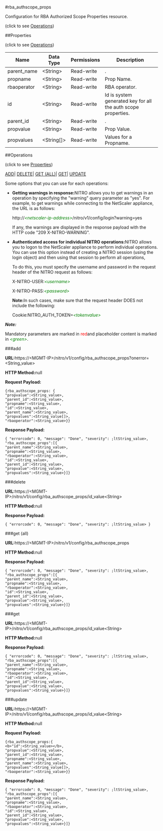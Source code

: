 #rba_authscope_props



Configuration for RBA Authorized Scope Properties resource.

<span>(click to see [Operations](#operations))</span>



##Properties 

<span>(click to see [Operations](#operations))</span>





<table><thead><tr><th>Name</th><th>Data Type</th><th>Permissions</th><th>Description</th></tr></thead><tbody><tr><td>parent_name</td><td>&lt;String></td><td>Read-write</td><td>.</td></tr><tr><td>propname</td><td>&lt;String></td><td>Read-write</td><td>Prop Name.</td></tr><tr><td>rbaoperator</td><td>&lt;String></td><td>Read-write</td><td>RBA operator.</td></tr><tr><td>id</td><td>&lt;String></td><td>Read-write</td><td>Id is system generated key for all the auth scope properties.</td></tr><tr><td>parent_id</td><td>&lt;String></td><td>Read-write</td><td>.</td></tr><tr><td>propvalue</td><td>&lt;String></td><td>Read-write</td><td>Prop Value.</td></tr><tr><td>propvalues</td><td>&lt;String[]></td><td>Read-write</td><td>Values for a Propname.</td></tr></tbody></table>

##Operations 

<span>(click to see [Properties](#properties))</span>





[ADD](#add)| [DELETE](#delete)| [GET (ALL)](#get-all)| [GET](#get)| [UPDATE](#update)





Some options that you can use for each operations:

<ul><li><p><b>Getting warnings in response:</b>NITRO allows you to get warnings in an operation by specifying the "warning" query parameter as "yes". For example, to get warnings while connecting to the NetScaler appliance, the URL is as follows:</p><p>http://<span style="color:green;font-style:italic;">&lt;netscaler-ip-address&gt;</span>/nitro/v1/config/login?warning=yes</p><p>If any, the warnings are displayed in the response payload with the HTTP code "209 X-NITRO-WARNING".</p></li><li><p><b>Authenticated access for individual NITRO operations:</b>NITRO allows you to logon to the NetScaler appliance to perform individual operations. You can use this option instead of creating a NITRO session (using the login object) and then using that session to perform all operations,</p><p>To do this, you must specify the username and password in the request header of the NITRO request as follows:</p><p>X-NITRO-USER:<span style="color:green;font-style:italic;">&lt;username&gt;</span></p><p>X-NITRO-PASS:<span style="color:green;font-style:italic;">&lt;password&gt;</span></p><p><b>Note:</b>In such cases, make sure that the request header DOES not include the following:</p><p>Cookie:NITRO_AUTH_TOKEN=<span style="color:green;font-style:italic;">&lt;tokenvalue&gt;</span></p></li></ul>







***Note:*** 

Mandatory parameters are marked in <span style="color:#FF0000;">red</span>and placeholder content is marked in <span style="color:green;font-style:italic">&lt;green&gt;</span>.



###add







<b>URL:</b>https://&lt;MGMT-IP&gt;/nitro/v1/config/rba_authscope_props?onerror=&lt;String_value&gt;

<b>HTTP Method:</b>null

<b>Request Payload: </b>
```
{rba_authscope_props: {
"propvalue":<String_value>,
"parent_id":<String_value>,
"propname":<String_value>,
"id":<String_value>,
"parent_name":<String_value>,
"propvalues":<String_value[]>,
"rbaoperator":<String_value>}}
```

<b>Response Payload: </b>
```
{ "errorcode": 0, "message": "Done", "severity": ;ltString_value>, "rba_authscope_props":[{
"parent_name":<String_value>,
"propname":<String_value>,
"rbaoperator":<String_value>,
"id":<String_value>,
"parent_id":<String_value>,
"propvalue":<String_value>,
"propvalues":<String_value>}]}
```







###delete







<b>URL:</b>https://&lt;MGMT-IP&gt;/nitro/v1/config/rba_authscope_props/id_value&lt;String&gt;

<b>HTTP Method:</b>null

<b>Response Payload: </b>
```
{ "errorcode": 0, "message": "Done", "severity": ;ltString_value> }
```







###get (all)







<b>URL:</b>https://&lt;MGMT-IP&gt;/nitro/v1/config/rba_authscope_props

<b>HTTP Method:</b>null

<b>Response Payload: </b>
```
{ "errorcode": 0, "message": "Done", "severity": ;ltString_value>, "rba_authscope_props":[{
"parent_name":<String_value>,
"propname":<String_value>,
"rbaoperator":<String_value>,
"id":<String_value>,
"parent_id":<String_value>,
"propvalue":<String_value>,
"propvalues":<String_value>}]}
```







###get







<b>URL:</b>https://&lt;MGMT-IP&gt;/nitro/v1/config/rba_authscope_props/id_value&lt;String&gt;

<b>HTTP Method:</b>null

<b>Response Payload: </b>
```
{ "errorcode": 0, "message": "Done", "severity": ;ltString_value>, "rba_authscope_props":[{
"parent_name":<String_value>,
"propname":<String_value>,
"rbaoperator":<String_value>,
"id":<String_value>,
"parent_id":<String_value>,
"propvalue":<String_value>,
"propvalues":<String_value>}]}
```







###update







<b>URL:</b>https://&lt;MGMT-IP&gt;/nitro/v1/config/rba_authscope_props/id_value&lt;String&gt;

<b>HTTP Method:</b>null

<b>Request Payload: </b>
```
{rba_authscope_props:{
<b>"id":<String_value></b>,
"propvalue":<String_value>,
"parent_id":<String_value>,
"propname":<String_value>,
"parent_name":<String_value>,
"propvalues":<String_value[]>,
"rbaoperator":<String_value>}}
```

<b>Response Payload: </b>
```
{ "errorcode": 0, "message": "Done", "severity": ;ltString_value>, "rba_authscope_props":[{
"parent_name":<String_value>,
"propname":<String_value>,
"rbaoperator":<String_value>,
"id":<String_value>,
"parent_id":<String_value>,
"propvalue":<String_value>,
"propvalues":<String_value>}]}
```







